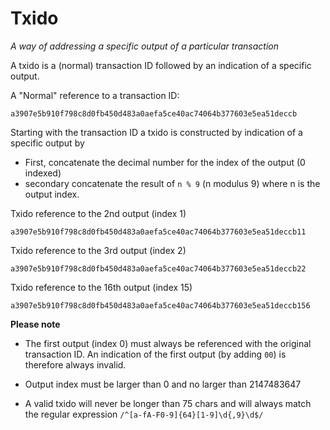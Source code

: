 # Txido 

_A way of addressing a specific output of a particular transaction_

A txido is a (normal) transaction ID followed by an indication of a specific output.

A "Normal" reference to a transaction ID: 

`a3907e5b910f798c8d0fb450d483a0aefa5ce40ac74064b377603e5ea51deccb`

Starting with the transaction ID a txido is constructed by indication of a specific output by 

- First, concatenate the decimal number for the index of the output (0 indexed) 
- secondary concatenate the result of `n % 9` (n modulus 9) where n is the output index. 

Txido reference to the 2nd output (index 1)

    a3907e5b910f798c8d0fb450d483a0aefa5ce40ac74064b377603e5ea51deccb11

Txido reference to the 3rd output (index 2)

    a3907e5b910f798c8d0fb450d483a0aefa5ce40ac74064b377603e5ea51deccb22

Txido reference to the 16th output (index 15)

    a3907e5b910f798c8d0fb450d483a0aefa5ce40ac74064b377603e5ea51deccb156

**Please note**

- The first output (index 0) must always be referenced with the original transaction ID. An indication of the first output (by adding `00`) is therefore always invalid. 

- Output index must be larger than 0 and no larger than 2147483647

- A valid txido will never be longer than 75 chars and will always match the regular expression `/^[a-fA-F0-9]{64}[1-9]\d{,9}\d$/`


